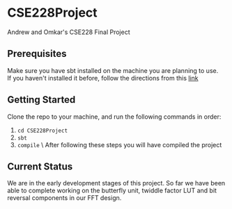 # CSE228Project
Andrew and Omkar's CSE228 Final Project
## Prerequisites
Make sure you have sbt installed on the machine you are planning to use.\
If you haven't installed it before, follow the directions from this [link](https://www.scala-sbt.org/1.x/docs/Setup.html)
## Getting Started
Clone the repo to your machine, and run the following commands in order:
1. `cd CSE228Project`
2. `sbt`
3. `compile`
\ After following these steps you will have compiled the project
## Current Status
We are in the early development stages of this project. So far we have been able to complete working on the butterfly unit, twiddle factor LUT and bit reversal components in our FFT design.
